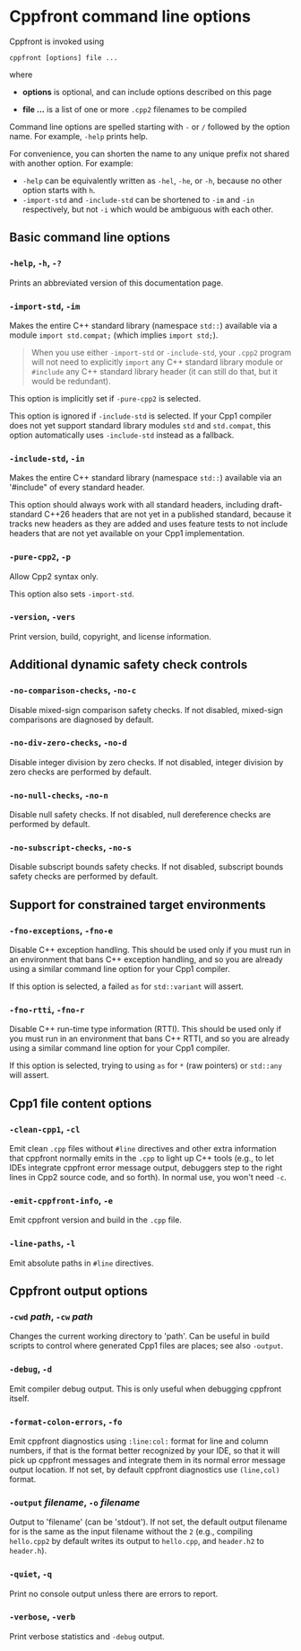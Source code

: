 # Cppfront command line options

Cppfront is invoked using

    cppfront [options] file ...

where

- **options** is optional, and can include options described on this page

- **file ...** is a list of one or more `.cpp2` filenames to be compiled

Command line options are spelled starting with `-` or `/` followed by the option name. For example, `-help` prints help.

For convenience, you can shorten the name to any unique prefix not shared with another option. For example:

- `-help` can be equivalently written as `-hel`, `-he`, or `-h`, because no other option starts with `h`.
- `-import-std` and `-include-std` can be shortened to `-im` and `-in` respectively, but not `-i` which would be ambiguous with each other.


## Basic command line options

### `-help`, `-h`, `-?`

Prints an abbreviated version of this documentation page.

### `-import-std`, `-im`

Makes the entire C++ standard library (namespace `std::`) available via a module `import std.compat;` (which implies `import std;`).

> When you use either `-import-std` or `-include-std`, your `.cpp2` program will not need to explicitly `import` any C++ standard library module or `#include` any C++ standard library header (it can still do that, but it would be redundant).

This option is implicitly set if `-pure-cpp2` is selected.

This option is ignored if `-include-std` is selected. If your Cpp1 compiler does not yet support standard library modules `std` and `std.compat`, this option automatically uses  `-include-std` instead as a fallback.

### `-include-std`, `-in`

Makes the entire C++ standard library (namespace `std::`) available via an '#include" of every standard header.

This option should always work with all standard headers, including draft-standard C++26 headers that are not yet in a published standard, because it tracks new headers as they are added and uses feature tests to not include headers that are not yet available on your Cpp1 implementation.

### `-pure-cpp2`, `-p`

Allow Cpp2 syntax only.

This option also sets `-import-std`.

### `-version`, `-vers`

Print version, build, copyright, and license information.


## Additional dynamic safety check controls

### `-no-comparison-checks`, `-no-c`

Disable mixed-sign comparison safety checks. If not disabled, mixed-sign comparisons are diagnosed by default.

### `-no-div-zero-checks`, `-no-d`

Disable integer division by zero checks. If not disabled, integer division by zero checks are performed by default.

### `-no-null-checks`, `-no-n`

Disable null safety checks. If not disabled, null dereference checks are performed by default.

### `-no-subscript-checks`, `-no-s`

Disable subscript bounds safety checks. If not disabled, subscript bounds safety checks are performed by default.


## Support for constrained target environments

### `-fno-exceptions`, `-fno-e`

Disable C++ exception handling. This should be used only if you must run in an environment that bans C++ exception handling, and so you are already using a similar command line option for your Cpp1 compiler.

If this option is selected, a failed `as` for `std::variant` will assert.

### `-fno-rtti`, `-fno-r`

Disable C++ run-time type information (RTTI). This should be used only if you must run in an environment that bans C++ RTTI, and so you are already using a similar command line option for your Cpp1 compiler.

If this option is selected, trying to using `as` for `*` (raw pointers) or `std::any` will assert.


## Cpp1 file content options

### `-clean-cpp1`, `-cl`

Emit clean `.cpp` files without `#line` directives and other extra information that cppfront normally emits in the `.cpp` to light up C++ tools (e.g., to let IDEs integrate cppfront error message output, debuggers step to the right lines in Cpp2 source code, and so forth). In normal use, you won't need `-c`.

### `-emit-cppfront-info`, `-e`

Emit cppfront version and build in the `.cpp` file.

### `-line-paths`, `-l`

Emit absolute paths in `#line` directives.

## Cppfront output options

### `-cwd` _path_, `-cw` _path_

Changes the current working directory to 'path'. Can be useful in build scripts to control where generated Cpp1 files are places; see also `-output`.

### `-debug`, `-d`

Emit compiler debug output. This is only useful when debugging cppfront itself.

### `-format-colon-errors`, `-fo`

Emit cppfront diagnostics using `:line:col:` format for line and column numbers, if that is the format better recognized by your IDE, so that it will pick up cppfront messages and integrate them in its normal error message output location. If not set, by default cppfront diagnostics use `(line,col)` format.

### `-output` _filename_, `-o` _filename_

Output to 'filename' (can be 'stdout'). If not set, the default output filename for is the same as the input filename without the `2` (e.g., compiling `hello.cpp2` by default writes its output to `hello.cpp`, and `header.h2` to `header.h`).

### `-quiet`, `-q`

Print no console output unless there are errors to report.

### `-verbose`, `-verb`

Print verbose statistics and `-debug` output.
